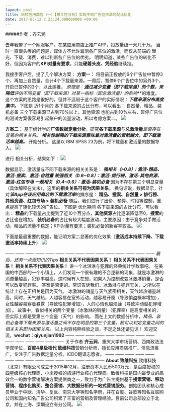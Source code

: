 ```yaml
---
layout: post
title: 玩转应用商店（一）【相关性分析】实现不同广告位资源的配比优化
date: 2017-03-12 2:23:24.000000000 +09:00
---
```




#####作者：齐云涧



去年我带了一个网服客户，在某应用商店上推广APP，投放量级一天几十万。
当时一直很头疼的问题是，媒体方不允许监测各广告位的激活，而仅从前端的 曝光、下载、消费，难以判断各广告位的优劣。
明明知道，某些广告位的转化不好，但因为客户的**KPI对量有要求**，只能**硬着头皮、凭经验**继续投。

我接手客户后，提了几个解决方案：
**方案一：**
将目前正投放的6个广告位中暂停3个，再加上自然量，合计4个下载量来源。一周后，暂停6个广告位中的另外3个，开启已暂停的3个，以此类推。
**原理是：**通过减少变量（即下载来源）的个数，来降低***评估不同变量（即下载来源）对某一指标（即总激活量）的影响***的难度。
这个方案的思路是很好的，但并不适用于这个客户的实际情况：***下载来源分布高度集中。***
下图是 近1个月的 各下载来源的占比分布，可以看出：
自然量、精品、装机必备 三个下载来源已占到70%以上，其他资源 也能占到10%左右，暂停广告位的测试方案很容易引起账户的流量波动，所以考虑方案二。
![](http://upload-images.jianshu.io/upload_images/4304735-13bd9f60fcc090ba.png?imageMogr2/auto-orient/strip%7CimageView2/2/w/1240)


**方案二：**
基于统计学的**广告数据定量分析**，研究**各下载来源**与**总激活量***是否存在显著的相关关系。*
***相关性越强的下载来源意味着对激活量的贡献越大，即下载激活率越高。***
开始分析。
这里以 IBM SPSS 23为例，将下载量和激活量的数据导入。
![](http://upload-images.jianshu.io/upload_images/4304735-43bff4420b629809.jpg?imageMogr2/auto-orient/strip%7CimageView2/2/w/1240)

进行 相关分析，结果如下：
![](http://upload-images.jianshu.io/upload_images/4304735-6e84839519d7031a.png?imageMogr2/auto-orient/strip%7CimageView2/2/w/1240)

数据显示，激活量与不同下载来源的相关关系是：
***强相关（>0.8）：激活-精品、激活-搜索、激活-自然量***
***较强相关（0.6~0.8）：激活-排行榜、激活-其他资源、激活-红包专场***
***一般相关（0.4~0.6）：激活-装机必备***
因为不存在第三个明显变量（具体解释在文末），这里的**相关关系可视为因果关系**。
换句话说，数据显示，针对***该App在该应用商店的下载激活率***的排序是：
**精品、搜索、自然量 > 排行榜、其他资源、红包专场 > 装机必备**
随后，我们进行了出价、预算、时段等控制，重点提高了转化较优的广告位。
下图是 优化期间 各下载来源的占比分布，可以看出：
**精品**的下载量占比提到了近10个百分点，**其他资源**占比逐渐降低至0，**搜索**的占比也在增加。
**装机必备**的占比有较大幅度波动，主要原因：由于竞争对手做活动，精品的流量不稳定；KPI对量有要求；装机必备的新客率较高。
![](http://upload-images.jianshu.io/upload_images/4304735-8c02c9fecd94dc9c.png?imageMogr2/auto-orient/strip%7CimageView2/2/w/1240)

下面是最最重要的数据，能证明方案二显著的优化效果（**激活成本持续下降、下载激活率持续上升**）
![](http://upload-images.jianshu.io/upload_images/4304735-e2b0a385543768fe.png?imageMogr2/auto-orient/strip%7CimageView2/2/w/1240)

—— —— —— —— —— —— —— —— —— —— —— —— —— —— —— 
*最后，还有一点涨知识的Tips*
**相关关系不代表因果关系！**
**相关关系不代表因果关系！**
**相关关系不代表因果关系！**
讲一个冰淇淋与犯罪的经典统计学故事吧。
在美国的中西部的一个小镇上，人们发现一个很有趣的不合逻辑的现象，就是冰激淋的消费量越高，犯罪率越高。这时候有人在想，如果人为控制改变冰激淋销量，是否可以改变犯罪率。
答案是否定的。常识告诉我们，冰激淋与犯罪无关，之所以在统计上存在正相关是因为天气。
冰激淋的销量与天气紧密相关，天气越热销量越高，同时，天气越热，人越容易在室外活动，越容易开窗（导致偷盗概率增加），女性越容易穿着暴露（导致性犯罪增加），人的心情也越烦躁（导致冲动型犯罪增加）。
故事中，看似相关的两个变量（冰激淋的销量）（犯罪率）是高度相关的，但实际上都是受第三个变量（天气）的影响。
而在上文的数据分析中，*精品、装机必备等下载来源与激活量之间不存在明显的第三个变量，故可以判定变量之间的相关关系即为因果关系。*
以上内容纯粹经验之谈，不足之处还请见谅！
欢迎交流，**wechat：qiyunjian1992**
—— —— —— —— —— —— —— —— —— —— —— —— —— —— ——
关于作者
**齐云涧**，重庆大学市场营销、西南政法法学双学位，**百度4星级核代 致维科技**营销分析师，擅长应用商店推广、信息流推广，专注于广告数据定量分析。iCDO翻译志愿者。
—— —— —— —— —— —— —— —— —— —— —— —— —— —— —— 
**About 致维科技**
致维科技（北京）有限公司成立于2015年12月，注册资本人民币500万元，是百度授权的四星级核心代理商、小米授权的旅游行业核心代理商。致维科技是国内最专业的品效合一的数字营销解决方案提供商之一，致力于为广告主提供基于**搜索营销、移动营销、程序化购买、整合营销、大数据分析的一站式营销服务**。创始团队和核心成员毕业于中欧、清华、复旦、南京大学等知名学府，并在百度、谷歌等知名互联网公司和国内知名广告公司积累了丰富的营销及管理经验。目前公司总部设立于北京，并在上海、深圳设立有分公司。
![](http://upload-images.jianshu.io/upload_images/4304735-37e35363aac2e687.png?imageMogr2/auto-orient/strip%7CimageView2/2/w/1240)
